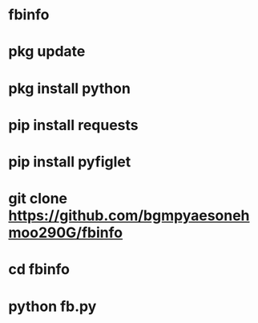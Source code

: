 # fbinfo
# pkg update
# pkg install python
# pip install requests
# pip install pyfiglet
# git clone  https://github.com/bgmpyaesonehmoo290G/fbinfo
# cd fbinfo
# python fb.py
